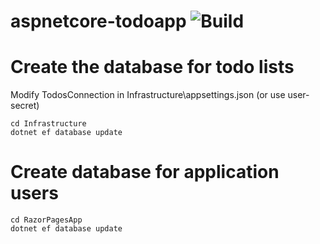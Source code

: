 # aspnetcore-todoapp ![Build](https://github.com/larsbergqvist/aspnetcore-todoapp/actions/workflows/dotnet.yml/badge.svg)

# Create the database for todo lists
Modify TodosConnection in Infrastructure\appsettings.json (or use user-secret)
```
cd Infrastructure
dotnet ef database update
```
# Create database for application users
```
cd RazorPagesApp
dotnet ef database update
```
